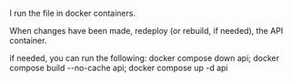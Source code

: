 I run the file in docker containers.

When changes have been made, redeploy (or rebuild, if needed), the API container.

if needed, you can run the following:
docker compose down api; docker compose build --no-cache api; docker compose up -d api
